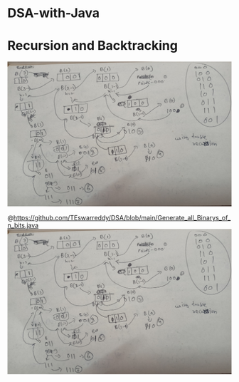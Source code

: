 # DSA-with-Java

# Recursion and Backtracking

![image alt](https://github.com/TEswarreddy/DSA/blob/main/GenerateBinarys%20Using%20Single%20Recursion.jpg?raw=true)

@https://github.com/TEswarreddy/DSA/blob/main/Generate_all_Binarys_of_n_bits.java
![image alt](https://github.com/TEswarreddy/DSA/blob/main/GenerateBinarys%20Using%20Single%20Recursion.jpg?raw=true)


